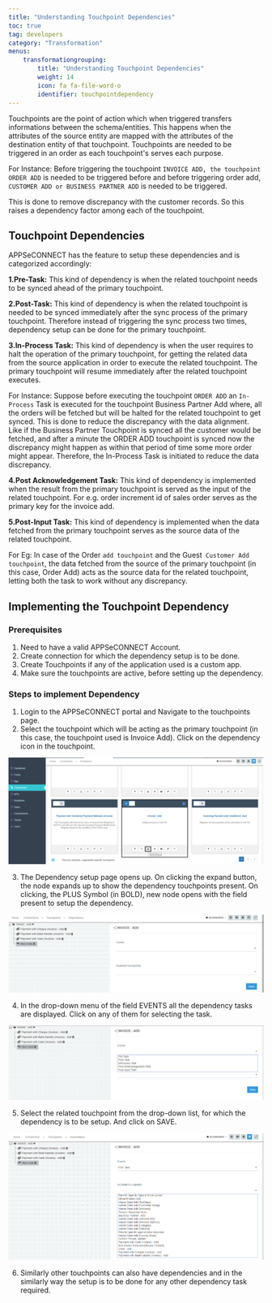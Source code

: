```yaml
---
title: "Understanding Touchpoint Dependencies"
toc: true
tag: developers
category: "Transformation"
menus: 
    transformationgrouping:
        title: "Understanding Touchpoint Dependencies"
        weight: 14
        icon: fa fa-file-word-o
        identifier: touchpointdependency
---
```


Touchpoints are the point of action which when triggered transfers informations between the schema/entities. This happens when the attributes of the source entity are mapped with the attributes of the destination entity of that touchpoint.
Touchpoints are needed to be triggered in an order as each touchpoint's serves each purpose. 

For Instance: Before triggering the touchpoint `INVOICE ADD, the touchpoint ORDER ADD` is needed to be triggered before and before triggering 
order add, `CUSTOMER ADD or BUSINESS PARTNER ADD` is needed to be triggered. 

This is done to remove discrepancy with the customer records. So this raises a dependency factor among each of the touchpoint.

## Touchpoint Dependencies

APPSeCONNECT has the feature to setup these dependencies and is categorized accordingly:

**1.Pre-Task:** This kind of dependency is when the related touchpoint needs to be synced ahead of the primary touchpoint.

**2.Post-Task:** This kind of dependency is when the related touchpoint is needed to be synced immediately after the sync process of the primary touchpoint. 
   Therefore instead of triggering the sync process two times, dependency setup can be done for the primary touchpoint.

**3.In-Process Task:** This kind of dependency is when the user requires to halt the operation of the primary touchpoint,
   for getting the related data from the source application in order to execute the related touchpoint. 
   The primary touchpoint will resume immediately after the related touchpoint executes.

For Instance: Suppose before executing the touchpoint `ORDER ADD` an `In-Process` Task is executed for the touchpoint 
Business Partner Add where, all the orders will be fetched but will be halted for the related touchpoint to get synced. 
This is done to reduce the discrepancy with the data alignment. Like if the Business Partner Touchpoint is synced
all the customer would be fetched, and after a minute the ORDER ADD touchpoint is synced now the discrepancy might happen 
as within that period of time some more order might appear. Therefore, the In-Process Task is initiated to reduce the 
data discrepancy.

**4.Post Acknowledgement Task:** This kind of dependency is implemented when the result from the primary touchpoint is served 
as the input of the related touchpoint. For e.g. order increment id of sales order serves as the primary key for the invoice add.

**5.Post-Input Task:** This kind of dependency is implemented when the data fetched from the primary touchpoint serves as the source data of 
   the related touchpoint. 

For Eg: In case of the Order `add touchpoint` and the Guest` Customer Add touchpoint`, the data fetched from the source of the primary touchpoint 
(in this case, Order Add) acts as the source data for the related touchpoint, letting both the task to work without any discrepancy.

## Implementing the Touchpoint Dependency

### Prerequisites

1. Need to have a valid APPSeCONNECT Account.
2. Create connection for which the dependency setup is to be done.
3. Create Touchpoints if any of the application used is a custom app.
4. Make sure the touchpoints are active, before setting up the dependency.

### Steps to implement Dependency

1.	Login to the APPSeCONNECT portal and Navigate to the touchpoints page.
2.	Select the touchpoint which will be acting as the primary touchpoint (in this case, the touchpoint used is Invoice Add). 
    Click on the dependency icon in the touchpoint.

![touchpoint-dependency1](/staticfiles/Transformation/media/touchpoint-dependency1.png)

3. The Dependency setup page opens up. On clicking the expand button, the node expands up to show the dependency touchpoints present. On clicking, 
    the PLUS Symbol (in BOLD), new node opens with the field present to setup the dependency.

![touchpoint-dependency2](/staticfiles/Transformation/media/touchpoint-dependency2.png)

4. In the drop-down menu of the field EVENTS all the dependency tasks are displayed. Click on any of them for selecting the task.

![touchpoint-dependency3](/staticfiles/Transformation/media/touchpoint-dependency3.png)

5. Select the related touchpoint from the drop-down list, for which the dependency is to be setup. And click on SAVE.

![touchpoint-dependency4](/staticfiles/Transformation/media/touchpoint-dependency4.png)

6. Similarly other touchpoints can also have dependencies and in the similarly way the setup is to be done for 
   any other dependency task required.
